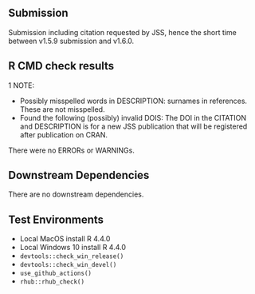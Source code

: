 ## Submission
Submission including citation requested by JSS, hence the short time between v1.5.9 submission and v1.6.0.

## R CMD check results
1 NOTE: 
* Possibly misspelled words in DESCRIPTION: surnames in references. These are not misspelled.
* Found the following (possibly) invalid DOIS: The DOI in the CITATION and DESCRIPTION is for a new JSS publication that will be registered after publication on CRAN.

There were no ERRORs or WARNINGs.

## Downstream Dependencies
There are no downstream dependencies.

## Test Environments
* Local MacOS install R 4.4.0
* Local Windows 10 install R 4.4.0
* `devtools::check_win_release()`
* `devtools::check_win_devel()`
* `use_github_actions()`
* `rhub::rhub_check()`
